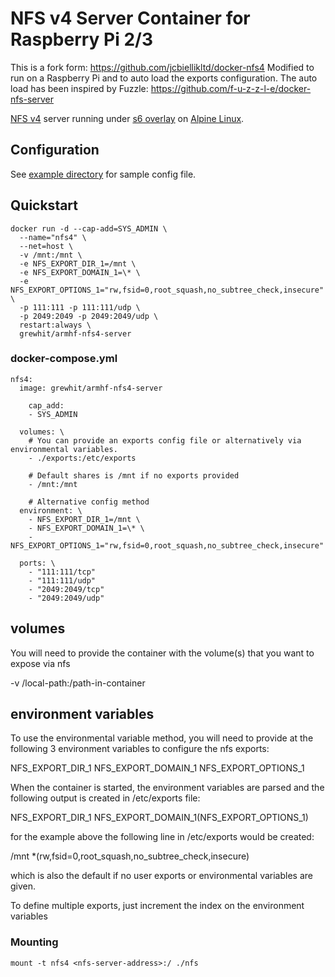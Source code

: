 # NFS v4 Server Container for Raspberry Pi 2/3

This is a fork form: https://github.com/jcbiellikltd/docker-nfs4
Modified to run on a Raspberry Pi and to auto load the exports configuration.
The auto load has been inspired by Fuzzle: https://github.com/f-u-z-z-l-e/docker-nfs-server

[NFS v4](http://nfs.sourceforge.net/) server running under [s6 overlay](https://github.com/just-containers/s6-overlay) on [Alpine Linux](https://hub.docker.com/_/alpine/).

## Configuration
See [example directory](https://github.com/grewhit25/docker-nfs4/tree/master/example) for sample config file.

## Quickstart
```
docker run -d --cap-add=SYS_ADMIN \
  --name="nfs4" \
  --net=host \
  -v /mnt:/mnt \
  -e NFS_EXPORT_DIR_1=/mnt \
  -e NFS_EXPORT_DOMAIN_1=\* \
  -e NFS_EXPORT_OPTIONS_1="rw,fsid=0,root_squash,no_subtree_check,insecure" \
  -p 111:111 -p 111:111/udp \
  -p 2049:2049 -p 2049:2049/udp \
  restart:always \
  grewhit/armhf-nfs4-server
```
### docker-compose.yml
```
nfs4:
  image: grewhit/armhf-nfs4-server
  
    cap_add:
    - SYS_ADMIN

  volumes: \
    # You can provide an exports config file or alternatively via environmental variables.
    - ./exports:/etc/exports

    # Default shares is /mnt if no exports provided
    - /mnt:/mnt

    # Alternative config method
  environment: \
    - NFS_EXPORT_DIR_1=/mnt \
    - NFS_EXPORT_DOMAIN_1=\* \
    - NFS_EXPORT_OPTIONS_1="rw,fsid=0,root_squash,no_subtree_check,insecure"

  ports: \
    - "111:111/tcp"
    - "111:111/udp"
    - "2049:2049/tcp"
    - "2049:2049/udp"
```
## volumes

You will need to provide the container with the volume(s) that you want to expose via nfs

-v /local-path:/path-in-container

## environment variables
To use the environmental variable method, you will need to provide at the following 3 environment variables to configure the nfs exports:

NFS_EXPORT_DIR_1
NFS_EXPORT_DOMAIN_1
NFS_EXPORT_OPTIONS_1

When the container is started, the environment variables are parsed and the following output is created in /etc/exports file:

NFS_EXPORT_DIR_1 NFS_EXPORT_DOMAIN_1(NFS_EXPORT_OPTIONS_1)

for the example above  the following line in /etc/exports would be created:

/mnt *(rw,fsid=0,root_squash,no_subtree_check,insecure)

which is also the default if no user exports or environmental variables are given.

To define multiple exports, just increment the index on the environment variables

### Mounting

```shell
mount -t nfs4 <nfs-server-address>:/ ./nfs
```

